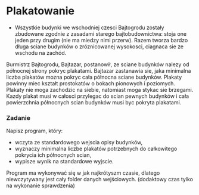 # Plakatowanie
* Wszystkie budynki we wschodniej czesci Bajtogrodu zostały zbudowane zgodnie z zasadami
starego bajtobudownictwa: stoja one jeden przy drugim (nie ma miedzy nimi przerw). Razem
tworza bardzo długa sciane budynków o zróznicowanej wysokosci, ciagnaca sie ze wschodu na
zachód.

Burmistrz Bajtogrodu, Bajtazar, postanowił, ze sciane budynków nalezy od północnej
strony pokryc plakatami. Bajtazar zastanawia sie, jaka minimalna liczba plakatów mozna
pokryc cała północna sciane budynków. Plakaty powinny miec kształt prostokatów o bokach
pionowych i poziomych. Plakaty nie moga zachodzic na siebie, natomiast moga stykac
sie brzegami. Kazdy plakat musi w całosci przylegac do scian pewnych budynków i cała
powierzchnia północnych scian budynków musi byc pokryta plakatami.

### Zadanie

Napisz program, który:

* wczyta ze standardowego wejscia opisy budynków,
* wyznaczy minimalna liczbe plakatów potrzebnych do całkowitego pokrycia ich północnych
scian,
* wypisze wynik na standardowe wyjscie.

Program ma wykonywać się w jak najkrótyszm czasie, dlatego niewczytywany jest cały folder danych wejściowych. (dodaktowy czas tylko na wykonanie sprawdzenia) 
